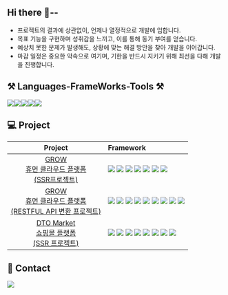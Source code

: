 ## Hi there 👋--
- 프로젝트의 결과에 상관없이, 언제나 열정적으로 개발에 임합니다.
- 목표 기능을 구현하며 성취감을 느끼고, 이를 통해 동기 부여를 얻습니다.
- 예상치 못한 문제가 발생해도, 상황에 맞는 해결 방안을 찾아 개발을 이어갑니다.
- 마감 일정은  중요한 약속으로 여기며, 기한을 반드시 지키기 위해 최선을 다해 개발을 진행합니다.

## ⚒️ Languages-FrameWorks-Tools ⚒️ 
<div style="display: flex; align-items: flex-start;">
   <img src="https://skillicons.dev/icons?i=js,html,css,bootstrap,jquery">
   <img src="https://skillicons.dev/icons?i=java,spring&theme=light">
   <img src="https://skillicons.dev/icons?i=gradle,mysql,postman,aws">
   <img src="https://skillicons.dev/icons?i=idea,vscode,ps,ai,xd,git,github">
   <a href="https://flat-record-041.notion.site/f37f51d2bc184c54bebf4e22df4d36ba?pvs=4" target="_blank" >
      <img src="https://skillicons.dev/icons?i=notion">
   </a>
</div>

 <!--
  [![My Skills](https://skillicons.dev/icons?i=js,html,css,bootstrap,jquery)](https://skillicons.dev)
  [![My Skills](https://skillicons.dev/icons?i=java,spring&theme=light)](https://skillicons.dev)
  [![My Skills](https://skillicons.dev/icons?i=gradle,mysql,postman,aws)](https://skillicons.dev)
  [![My Skills](https://skillicons.dev/icons?i=idea,vscode,ps,ai,xd,git,github,notion)](https://skillicons.dev)
 -->


## 💻 Project
|Project|Framework|
|:----:|:------|
|<a href="https://github.com/yuzusim/project-grow" target="_blank">GROW<br>휴먼 클라우드 플랫폼<br>(SSR프로젝트)</a>|<img src="https://img.shields.io/badge/spring boot-00DD00?style=flat&logo=spring boot&logoColor=white"> <img src="https://img.shields.io/badge/HTML5-E34F26?style=flat&logo=HTML5&logoColor=white"> <img src="https://img.shields.io/badge/CSS3-1572B6?style=flat&logo=CSS3&logoColor=white"> <img src="https://img.shields.io/badge/bootstrap-7952B3?style=flate&logo=bootstrap&logoColor=white"> <img src="https://img.shields.io/badge/javascript-F7DF1E?style=flat&logo=javascript&logoColor=white"> <img src="https://img.shields.io/badge/jquery-0769AD?style=flat&logo=jquery&logoColor=white"> <img src="https://img.shields.io/badge/Java-F46D01?style=flat&logo=OpenJDK&logoColor=white"/>|
|<a href="https://github.com/yuzusim/spring-grow-restapi" target="_blank">GROW<br>휴먼 클라우드 플랫폼<br>(RESTFUL API 변환 프로젝트)</a>|<img src="https://img.shields.io/badge/spring boot-00DD00?style=flat&logo=spring boot&logoColor=white"> <img src="https://img.shields.io/badge/HTML5-E34F26?style=flat&logo=HTML5&logoColor=white"> <img src="https://img.shields.io/badge/CSS3-1572B6?style=flat&logo=CSS3&logoColor=white"> <img src="https://img.shields.io/badge/bootstrap-7952B3?style=flate&logo=bootstrap&logoColor=white"> <img src="https://img.shields.io/badge/javascript-F7DF1E?style=flat&logo=javascript&logoColor=white"> <img src="https://img.shields.io/badge/jquery-0769AD?style=flat&logo=jquery&logoColor=white"> <img src="https://img.shields.io/badge/JWT-000000?style=flat&logo=jsonwebtokens&logoColor=white"> <img src="https://img.shields.io/badge/JPA-E34F26?style=flat&logo=spring&logoColor=white"> <img src="https://img.shields.io/badge/Java-F46D01?style=flat&logo=OpenJDK&logoColor=white align=left "/>|
|<a href="https://github.com/yuzusim/finalproject-dtomarket" target="_blank">DTO Market<br> 쇼핑몰 플랫폼<br>(SSR 프로젝트)</a>|<img src="https://img.shields.io/badge/spring boot-00DD00?style=flat&logo=spring boot&logoColor=white"> <img src="https://img.shields.io/badge/HTML5-E34F26?style=flat&logo=HTML5&logoColor=white"> <img src="https://img.shields.io/badge/CSS3-1572B6?style=flat&logo=CSS3&logoColor=white"> <img src="https://img.shields.io/badge/bootstrap-7952B3?style=flate&logo=bootstrap&logoColor=white"> <img src="https://img.shields.io/badge/javascript-F7DF1E?style=flat&logo=javascript&logoColor=white"> <img src="https://img.shields.io/badge/jquery-0769AD?style=flat&logo=jquery&logoColor=white"> <img src="https://img.shields.io/badge/JPA-E34F26?style=flat&logo=spring&logoColor=white"> <img src="https://img.shields.io/badge/Java-F46D01?style=flat&logo=OpenJDK&logoColor=white"/>|


## 📧 Contact
<a href="mailto:(yuzusim@gmail.com)" target="_blank" >
      <img src="https://skillicons.dev/icons?i=gmail">
</a>


<!--
### Hi there 👋
![Anurag's GitHub stats](https://github-readme-stats.vercel.app/api?username=yuzusim&show_icons=true&theme=buefy)
  <img src="https://img.shields.io/badge/Flutter-02569B?style=for-the-badge&logo=Flutter&logoColor=white">

<img src="https://techstack-generator.vercel.app/docker-icon.svg" alt="icon" width="65" height="65" />
**yuzusim/yuzusim** is a ✨ _special_ ✨ repository because its `README.md` (this file) appears on your GitHub profile.

Here are some ideas to get you started:

- 🔭 I’m currently working on ...
- 🌱 I’m currently learning ...
- 👯 I’m looking to collaborate on ...
- 🤔 I’m looking for help with ...
- 💬 Ask me about ...
- 📫 How to reach me: ...
- 😄 Pronouns: ...
- ⚡ Fun fact: ...
-->
